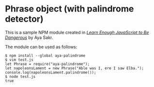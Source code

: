 # Phrase object (with palindrome detector)

This is a sample NPM module created in [*Learn Enough JavaScript to Be Dangerous*](https://www.learnenough.com/javascript-tutorial) by Aya Sakr.

The module can be used as follows:

```
$ npm install --global aya-palindrome
$ vim test.js
let Phrase = require("aya-palindrome");
let napoleonsLament = new Phrase("Able was I, ere I saw Elba.");
console.log(napoleonsLament.palindrome());
$ node test.js
true
```
